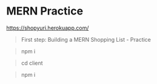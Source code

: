 # MERN Practice

<a href="https://shopyuri.herokuapp.com/" target="_blank">https://shopyuri.herokuapp.com/</a>

> First step: Building a MERN Shopping List - Practice

> npm i

> cd client

> npm i